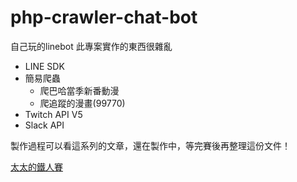 # php-crawler-chat-bot
自己玩的linebot
此專案實作的東西很雜亂
+ LINE SDK
+ 簡易爬蟲
  + 爬巴哈當季新番動漫
  + 爬追蹤的漫畫(99770)
+ Twitch API V5
+ Slack API

製作過程可以看這系列的文章，還在製作中，等完賽後再整理這份文件！

[太太的鐵人賽](https://ithelp.ithome.com.tw/users/20107380/ironman/1453)
